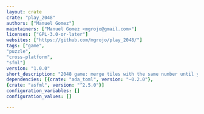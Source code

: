 ```yaml
---
layout: crate
crate: "play_2048"
authors: ["Manuel Gomez"]
maintainers: ["Manuel Gomez <mgrojo@gmail.com>"]
licenses: ["GPL-3.0-or-later"]
websites: ["https://github.com/mgrojo/play_2048/"]
tags: ["game",
"puzzle",
"cross-platform",
"sfml"]
version: "1.0.0"
short_description: "2048 game: merge tiles with the same number until you add up to 2048"
dependencies: [{crate: "ada_toml", version: "~0.2.0"},
{crate: "asfml", version: "^2.5.0"}]
configuration_variables: []
configuration_values: []

---
```



